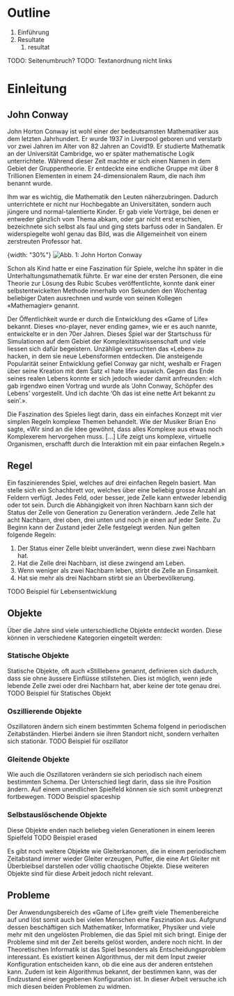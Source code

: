 # Outline

1. Einführung
1. Resultate
    1. resultat

TODO: Seitenumbruch?
TODO: Textanordnung nicht links


# Einleitung #
<!-- das ist ein Teil-->

## John Conway
John Horton Conway ist wohl einer der bedeutsamsten Mathematiker aus dem letzten Jahrhundert. Er wurde 1937 in Liverpool geboren und verstarb vor zwei Jahren im Alter von 82 Jahren an Covid19. Er studierte Mathematik an der Universität Cambridge, wo er später mathematische Logik unterrichtete. Während dieser Zeit machte er sich einen Namen in dem Gebiet der Gruppentheorie. Er entdeckte eine endliche Gruppe mit über 8 Trillionen Elementen in einem 24-dimensionalem Raum, die nach ihm benannt wurde.

Ihm war es wichtig, die Mathematik den Leuten näherzubringen. Dadurch unterrichtete er nicht nur Hochbegabte an Universitäten, sondern auch jüngere und normal-talentierte Kinder. Er gab viele Vorträge, bei denen er entweder gänzlich vom Thema abkam, oder gar nicht erst erschien, bezeichnete sich selbst als faul und ging stets barfuss oder in Sandalen. Er widerspiegelte wohl genau das Bild, was die Allgemeinheit von einem zerstreuten Professor hat.

{width: "30%"}
![Abb. 1: John Horton Conway](conway.png) 

Schon als Kind hatte er eine Faszination für Spiele, welche ihn später in die Unterhaltungsmathematik führte. Er war eine der ersten Personen, die eine Theorie zur Lösung des Rubic Scubes veröffentlichte, konnte dank einer selbstentwickelten Methode innerhalb von Sekunden den Wochentag beliebiger Daten ausrechnen und wurde von seinen Kollegen «Mathemagier» genannt. 

Der Öffentlichkeit wurde er durch die Entwicklung des «Game of Life» bekannt. Dieses «no-player, never ending game», wie er es auch nannte, entwickelte er in den 70er Jahren. Dieses Spiel war der Startschuss für Simulationen auf dem Gebiet der Komplexitätswissenschaft und viele liessen sich dafür begeistern. Unzählige versuchten das «Leben» zu hacken, in dem sie neue Lebensformen entdecken. Die ansteigende Popularität seiner Entwicklung gefiel Conway gar nicht, weshalb er Fragen über seine Kreation mit dem Satz «I hate life» auswich. Gegen das Ende seines realen Lebens konnte er sich jedoch wieder damit anfreunden: «Ich gab irgendwo einen Vortrag und wurde als ‘John Conway, Schöpfer des Lebens’ vorgestellt. Und ich dachte ‘Oh das ist eine nette Art bekannt zu sein’.». 

Die Faszination des Spieles liegt darin, dass ein einfaches Konzept mit vier simplen Regeln komplexe Themen behandelt. Wie der Musiker Brian Eno sagte, «Wir sind an die Idee gewöhnt, dass alles Komplexe aus etwas noch Komplexerem hervorgehen muss. […] Life zeigt uns komplexe, virtuelle Organismen, erschafft durch die Interaktion mit ein paar einfachen Regeln.»

## Regel

Ein faszinierendes Spiel, welches auf drei einfachen Regeln basiert. Man stelle sich ein Schachbrett vor, welches über eine beliebig grosse Anzahl an Feldern verfügt. Jedes Feld, oder besser, jede Zelle kann entweder lebendig oder tot sein. Durch die Abhängigkeit von ihren Nachbarn kann sich der Status der Zelle von Generation zu Generation verändern. Jede Zelle hat acht Nachbarn, drei oben, drei unten und noch je einen auf jeder Seite. Zu Beginn kann der Zustand jeder Zelle festgelegt werden. Nun gelten folgende Regeln:
1.	Der Status einer Zelle bleibt unverändert, wenn diese zwei Nachbarn hat.
2.	Hat die Zelle drei Nachbarn, ist diese zwingend am Leben.
3.	Wenn weniger als zwei Nachbarn leben, stirbt die Zelle an Einsamkeit.
4.	Hat sie mehr als drei Nachbarn stirbt sie an Überbevölkerung.

TODO Beispiel für Lebensentwicklung

## Objekte

Über die Jahre sind viele unterschiedliche Objekte entdeckt worden. Diese können in verschiedene Kategorien eingeteilt werden:

### Statische Objekte

Statische Objekte, oft auch «Stillleben» genannt, definieren sich dadurch, dass sie ohne äussere Einflüsse stillstehen. Dies ist möglich, wenn jede lebende Zelle zwei oder drei Nachbarn hat, aber keine der tote genau drei.
TODO Beispiel für Statisches Objekt

### Oszillierende Objekte

Oszillatoren ändern sich einem bestimmten Schema folgend in periodischen Zeitabständen. Hierbei ändern sie ihren Standort nicht, sondern verhalten sich stationär.
TODO Beispiel für oszillator

### Gleitende Objekte

Wie auch die Oszillatoren verändern sie sich periodisch nach einem bestimmten Schema. Der Unterschied liegt darin, dass sie ihre Position ändern. Auf einem unendlichen Spielfeld können sie sich somit unbegrenzt fortbewegen.
TODO Beispiel spaceship

### Selbstauslöschende Objekte

Diese Objekte enden nach beliebeg vielen Generationen in einem leeren Spielfeld
TODO Beispiel erased



Es gibt noch weitere Objekte wie Gleiterkanonen, die in einem periodischem Zeitabstand immer wieder Gleiter erzeugen, Puffer, die eine Art Gleiter mit Überbleibsel darstellen oder völlig chaotische Objekte. Diese weiteren Objekte sind für diese Arbeit jedoch nicht relevant.

## Probleme
Der Anwendungsbereich des «Game of Life» greift viele Themenbereiche auf und löst somit auch bei vielen Menschen eine Faszination aus. Aufgrund dessen beschäftigen sich Mathematiker, Informatiker, Physiker und viele mehr mit den ungelösten Problemen, die das Spiel mit sich bringt. Einige der Probleme sind mit der Zeit bereits gelöst worden, andere noch nicht. In der Theoretischen Informatik ist das Spiel besonders als Entscheidungsproblem interessant. Es existiert keinen Algorithmus, der mit dem Input zweier Konfiguration entscheiden kann, ob die eine aus der anderen entstehen kann. Zudem ist kein Algorithmus bekannt, der bestimmen kann, was der Endzustand einer gegebenen Konfiguration ist. In dieser Arbeit versuche ich mich diesen beiden Problemen zu widmen.


